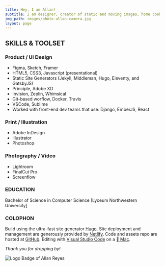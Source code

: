 ```yaml
---
title: Hey, I am Allan!
subtitle: I am designer, creator of static and moving images, home cook, husband and a proud father.
img_path: images/photo-allan-camera.jpg
layout: page
---
```



## SKILLS & TOOLSET

### Product / UI Design

- Figma, Sketch, Framer
- HTML5, CSS3, Javascript (presentational)
- Static Site Generators (Jekyll, Middleman, Hugo, Eleventy, and GatsbyJS)
- Principle, Adobe XD
- Invision, Zeplin, Whimsical
- Git-based worflow, Docker, Travis
- VSCode, Sublime
- Worked with front-end dev teams that use: Django, EmberJS, React

### Print / Illustration

- Adobe InDesign
- Illustrator
- Photoshop

### Photography / Video

- Lightroom
- FinalCut Pro
- Screenflow

### EDUCATION

Bachelor of Science in Computer Science [Lyceum Northwestern University]


### COLOPHON

Build using the ultra-fast site generator [Hugo](https://gohugo.io/). Site deployment and management are generously provided by [Netlify](https://www.netlify.com/). Code and assets repo are hosted at [GitHub](https://github.com/). Editing with [Visual Studio Code](https://code.visualstudio.com/) on a [ Mac](https://www.apple.com/mac/).


*Thank you for dropping by!*

![Logo Badge of Allan Reyes](/images/ar-logo-purple.svg)

